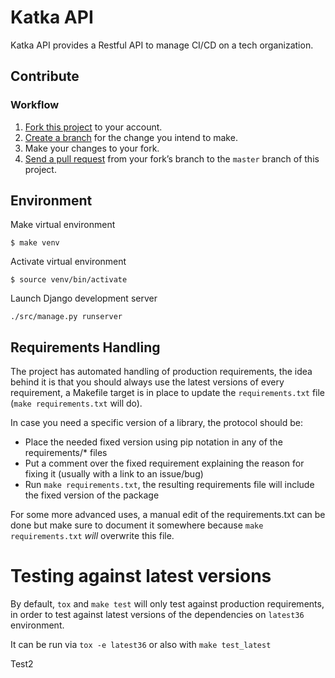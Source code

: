 # Katka API

Katka API provides a Restful API to manage CI/CD on a tech organization.

## Contribute

### Workflow
1. [Fork this project](https://help.github.com/articles/fork-a-repo/) to your account.
2. [Create a branch](https://help.github.com/articles/creating-and-deleting-branches-within-your-repository/) 
for the change you intend to make.
3. Make your changes to your fork.
4. [Send a pull request](https://help.github.com/articles/using-pull-requests/) 
from your fork’s branch to the `master` branch of this project.

## Environment

Make virtual environment

```
$ make venv
```

Activate virtual environment

```
$ source venv/bin/activate
```

Launch Django development server

```
./src/manage.py runserver
```

## Requirements Handling

The project has automated handling of production requirements, the idea behind it is that
you should always use the latest versions of every requirement, a Makefile target is in place
to update the `requirements.txt` file (`make requirements.txt` will do).

In case you need a specific version of a library, the protocol should be:

* Place the needed fixed version using pip notation in any of the requirements/* files
* Put a comment over the fixed requirement explaining the reason for fixing it (usually with a link to an issue/bug)
* Run `make requirements.txt`, the resulting requirements file will include the fixed version of the package

For some more advanced uses, a manual edit of the requirements.txt can be done but make sure to document it 
somewhere because `make requirements.txt` *will* overwrite this file.

# Testing against latest versions

By default, `tox` and `make test` will only test against production requirements, 
in order to test against latest versions of the dependencies on `latest36` environment.

It can be run via `tox -e latest36` or also with `make test_latest`




Test2
